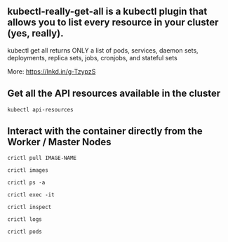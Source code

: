 ## kubectl-really-get-all is a kubectl plugin that allows you to list every resource in your cluster (yes, really).
kubectl get all returns ONLY a list of pods, services, daemon sets, deployments, replica sets, jobs, cronjobs, and stateful sets

More: https://lnkd.in/g-TzypzS

## Get all the API resources available in the cluster
```
kubectl api-resources
```

## Interact with the container directly from the Worker / Master Nodes
```
crictl pull IMAGE-NAME
```
```
crictl images
```
```
crictl ps -a
```
```
crictl exec -it
```
```
crictl inspect
```
```
crictl logs
```
```
crictl pods
```
